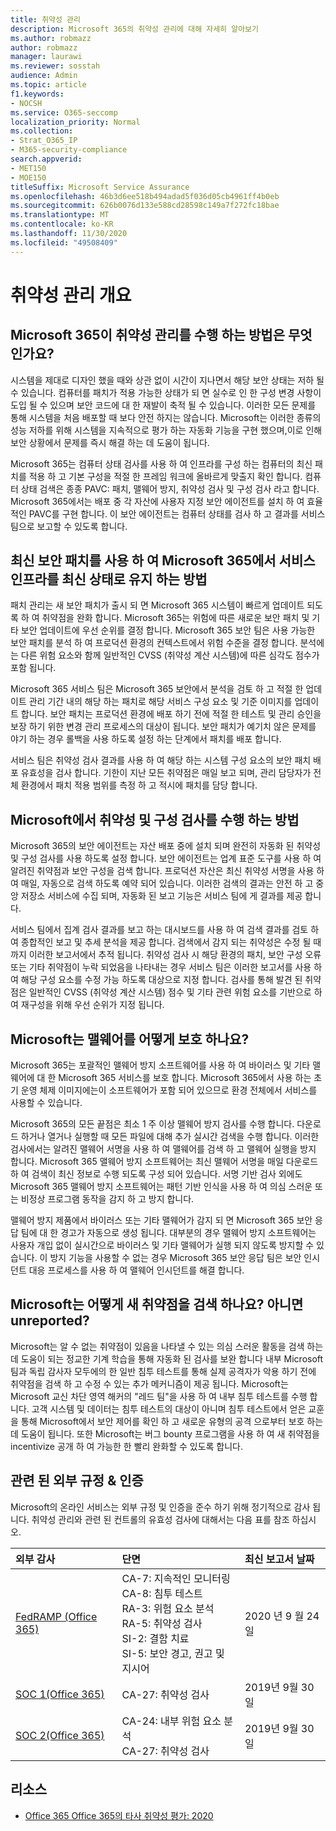 ```yaml
---
title: 취약성 관리
description: Microsoft 365의 취약성 관리에 대해 자세히 알아보기
ms.author: robmazz
author: robmazz
manager: laurawi
ms.reviewer: sosstah
audience: Admin
ms.topic: article
f1.keywords:
- NOCSH
ms.service: O365-seccomp
localization_priority: Normal
ms.collection:
- Strat_O365_IP
- M365-security-compliance
search.appverid:
- MET150
- MOE150
titleSuffix: Microsoft Service Assurance
ms.openlocfilehash: 46b3d6ee518b494adad5f036d05cb4961ff4b0eb
ms.sourcegitcommit: 626b0076d133e588cd28598c149a7f272fc18bae
ms.translationtype: MT
ms.contentlocale: ko-KR
ms.lasthandoff: 11/30/2020
ms.locfileid: "49508409"
---
```

# <a name="vulnerability-management-overview"></a>취약성 관리 개요

## <a name="how-does-microsoft-365-conduct-vulnerability-management"></a>Microsoft 365이 취약성 관리를 수행 하는 방법은 무엇 인가요?

시스템을 제대로 디자인 했을 때와 상관 없이 시간이 지나면서 해당 보안 상태는 저하 될 수 있습니다. 컴퓨터를 패치가 적용 가능한 상태가 되 면 실수로 인 한 구성 변경 사항이 도입 될 수 있으며 보안 코드에 대 한 재발이 축적 될 수 있습니다. 이러한 모든 문제를 통해 시스템을 처음 배포할 때 보다 안전 하지는 않습니다. Microsoft는 이러한 종류의 성능 저하를 위해 시스템을 지속적으로 평가 하는 자동화 기능을 구현 했으며,이로 인해 보안 상황에서 문제를 즉시 해결 하는 데 도움이 됩니다.

Microsoft 365는 컴퓨터 상태 검사를 사용 하 여 인프라를 구성 하는 컴퓨터의 최신 패치를 적용 하 고 기본 구성을 적절 한 프레임 워크에 올바르게 맞출지 확인 합니다. 컴퓨터 상태 검색은 종종 PAVC: 패치, 맬웨어 방지, 취약성 검사 및 구성 검사 라고 합니다. Microsoft 365에서는 배포 중 각 자산에 사용자 지정 보안 에이전트를 설치 하 여 효율적인 PAVC를 구현 합니다. 이 보안 에이전트는 컴퓨터 상태를 검사 하 고 결과를 서비스 팀으로 보고할 수 있도록 합니다.

## <a name="how-does-microsoft-365-ensure-service-infrastructure-is-up-to-date-with-the-latest-security-patches"></a>최신 보안 패치를 사용 하 여 Microsoft 365에서 서비스 인프라를 최신 상태로 유지 하는 방법

패치 관리는 새 보안 패치가 출시 되 면 Microsoft 365 시스템이 빠르게 업데이트 되도록 하 여 취약점을 완화 합니다. Microsoft 365는 위험에 따른 새로운 보안 패치 및 기타 보안 업데이트에 우선 순위를 결정 합니다. Microsoft 365 보안 팀은 사용 가능한 보안 패치를 분석 하 여 프로덕션 환경의 컨텍스트에서 위험 수준을 결정 합니다. 분석에는 다른 위험 요소와 함께 일반적인 CVSS (취약성 계산 시스템)에 따른 심각도 점수가 포함 됩니다.

Microsoft 365 서비스 팀은 Microsoft 365 보안에서 분석을 검토 하 고 적절 한 업데이트 관리 기간 내의 해당 하는 패치로 해당 서비스 구성 요소 및 기준 이미지를 업데이트 합니다. 보안 패치는 프로덕션 환경에 배포 하기 전에 적절 한 테스트 및 관리 승인을 보장 하기 위한 변경 관리 프로세스의 대상이 됩니다. 보안 패치가 예기치 않은 문제를 야기 하는 경우 롤백을 사용 하도록 설정 하는 단계에서 패치를 배포 합니다.

서비스 팀은 취약성 검사 결과를 사용 하 여 해당 하는 시스템 구성 요소의 보안 패치 배포 유효성을 검사 합니다. 기한이 지난 모든 취약점은 매일 보고 되며, 관리 담당자가 전체 환경에서 패치 적용 범위를 측정 하 고 적시에 패치를 담당 합니다.

## <a name="how-does-microsoft-conduct-vulnerability-and-configuration-scanning"></a>Microsoft에서 취약성 및 구성 검사를 수행 하는 방법

Microsoft 365의 보안 에이전트는 자산 배포 중에 설치 되며 완전히 자동화 된 취약성 및 구성 검사를 사용 하도록 설정 합니다. 보안 에이전트는 업계 표준 도구를 사용 하 여 알려진 취약점과 보안 구성을 검색 합니다. 프로덕션 자산은 최신 취약성 서명을 사용 하 여 매일, 자동으로 검색 하도록 예약 되어 있습니다. 이러한 검색의 결과는 안전 하 고 중앙 저장소 서비스에 수집 되며, 자동화 된 보고 기능은 서비스 팀에 게 결과를 제공 합니다.

서비스 팀에서 집계 검사 결과를 보고 하는 대시보드를 사용 하 여 검색 결과를 검토 하 여 종합적인 보고 및 추세 분석을 제공 합니다. 검색에서 감지 되는 취약성은 수정 될 때까지 이러한 보고서에서 추적 됩니다. 취약성 검사 시 해당 환경의 패치, 보안 구성 오류 또는 기타 취약점이 누락 되었음을 나타내는 경우 서비스 팀은 이러한 보고서를 사용 하 여 해당 구성 요소를 수정 가능 하도록 대상으로 지정 합니다. 검사를 통해 발견 된 취약점은 일반적인 CVSS (취약성 계산 시스템) 점수 및 기타 관련 위험 요소를 기반으로 하 여 재구성을 위해 우선 순위가 지정 됩니다.

## <a name="how-does-microsoft-defend-against-malware"></a>Microsoft는 맬웨어를 어떻게 보호 하나요?

Microsoft 365는 포괄적인 맬웨어 방지 소프트웨어를 사용 하 여 바이러스 및 기타 맬웨어에 대 한 Microsoft 365 서비스를 보호 합니다. Microsoft 365에서 사용 하는 초기 운영 체제 이미지에는이 소프트웨어가 포함 되어 있으므로 환경 전체에서 서비스를 사용할 수 있습니다.

Microsoft 365의 모든 끝점은 최소 1 주 이상 맬웨어 방지 검사를 수행 합니다. 다운로드 하거나 열거나 실행할 때 모든 파일에 대해 추가 실시간 검색을 수행 합니다. 이러한 검사에서는 알려진 맬웨어 서명을 사용 하 여 맬웨어를 검색 하 고 맬웨어 실행을 방지 합니다. Microsoft 365 맬웨어 방지 소프트웨어는 최신 맬웨어 서명을 매일 다운로드 하 여 검색이 최신 정보로 수행 되도록 구성 되어 있습니다. 서명 기반 검사 외에도 Microsoft 365 맬웨어 방지 소프트웨어는 패턴 기반 인식을 사용 하 여 의심 스러운 또는 비정상 프로그램 동작을 감지 하 고 방지 합니다.

맬웨어 방지 제품에서 바이러스 또는 기타 맬웨어가 감지 되 면 Microsoft 365 보안 응답 팀에 대 한 경고가 자동으로 생성 됩니다. 대부분의 경우 맬웨어 방지 소프트웨어는 사용자 개입 없이 실시간으로 바이러스 및 기타 맬웨어가 실행 되지 않도록 방지할 수 있습니다. 이 방지 기능을 사용할 수 없는 경우 Microsoft 365 보안 응답 팀은 보안 인시던트 대응 프로세스를 사용 하 여 맬웨어 인시던트를 해결 합니다.

## <a name="how-does-microsoft-detect-new-or-unreported-vulnerabilities"></a>Microsoft는 어떻게 새 취약점을 검색 하나요? 아니면 unreported?

Microsoft는 알 수 없는 취약점이 있음을 나타낼 수 있는 의심 스러운 활동을 검색 하는 데 도움이 되는 정교한 기계 학습을 통해 자동화 된 검사를 보완 합니다 내부 Microsoft 팀과 독립 감사자 모두에의 한 일반 침투 테스트를 통해 실제 공격자가 악용 하기 전에 취약점을 검색 하 고 수정 수 있는 추가 메커니즘이 제공 됩니다. Microsoft는 Microsoft 교신 차단 영역 해커의 "레드 팀"을 사용 하 여 내부 침투 테스트를 수행 합니다. 고객 시스템 및 데이터는 침투 테스트의 대상이 아니며 침투 테스트에서 얻은 교훈을 통해 Microsoft에서 보안 제어를 확인 하 고 새로운 유형의 공격 으로부터 보호 하는 데 도움이 됩니다. 또한 Microsoft는 버그 bounty 프로그램을 사용 하 여 새 취약점을 incentivize 공개 하 여 가능한 한 빨리 완화할 수 있도록 합니다.

## <a name="related-external-regulations--certifications"></a>관련 된 외부 규정 & 인증

Microsoft의 온라인 서비스는 외부 규정 및 인증을 준수 하기 위해 정기적으로 감사 됩니다. 취약성 관리와 관련 된 컨트롤의 유효성 검사에 대해서는 다음 표를 참조 하십시오.

| **외부 감사** | **단면** | **최신 보고서 날짜** |
|:--------|:-------|:---------|
| [FedRAMP (Office 365)](https://compliance.microsoft.com/compliancemanager) | CA-7: 지속적인 모니터링 <br> CA-8: 침투 테스트 <br> RA-3: 위험 요소 분석 <br> RA-5: 취약성 검사 <br> SI-2: 결함 치료 <br> SI-5: 보안 경고, 권고 및 지시어 | 2020 년 9 월 24 일 |
| [SOC 1(Office 365)](https://servicetrust.microsoft.com/ViewPage/MSComplianceGuideV3?command=Download&downloadType=Document&downloadId=b07c0f7b-6bd5-4544-8255-7a5f14bf914a&tab=7027ead0-3d6b-11e9-b9e1-290b1eb4cdeb&docTab=7027ead0-3d6b-11e9-b9e1-290b1eb4cdeb_SOC_/_SSAE_16_Reports) | CA-27: 취약성 검사 | 2019년 9월 30일 |
| [SOC 2(Office 365)](https://servicetrust.microsoft.com/ViewPage/MSComplianceGuideV3?command=Download&downloadType=Document&downloadId=fa062990-e758-4ddc-ace3-7fb21a301d09&tab=7027ead0-3d6b-11e9-b9e1-290b1eb4cdeb&docTab=7027ead0-3d6b-11e9-b9e1-290b1eb4cdeb_SOC_/_SSAE_16_Rep-11e9-b9e1-290b1eb4cdeb_SOC_/_SSAE_16_Reports) | CA-24: 내부 위험 요소 분석 <br> CA-27: 취약성 검사 | 2019년 9월 30일 |

## <a name="resources"></a>리소스

- [Office 365 Office 365의 타사 취약성 평가: 2020](https://servicetrust.microsoft.com/ViewPage/TrustDocumentsV3?command=Download&downloadType=Document&downloadId=1b28d36f-a009-424d-9a31-c18330d135a0&tab=7f51cb60-3d6c-11e9-b2af-7bb9f5d2d913&docTab=7f51cb60-3d6c-11e9-b2af-7bb9f5d2d913_Pen_Test_and_Security_Assessments)
